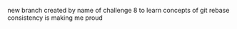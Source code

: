 new branch created by name of challenge 8
to learn concepts of git rebase
consistency is making me proud
